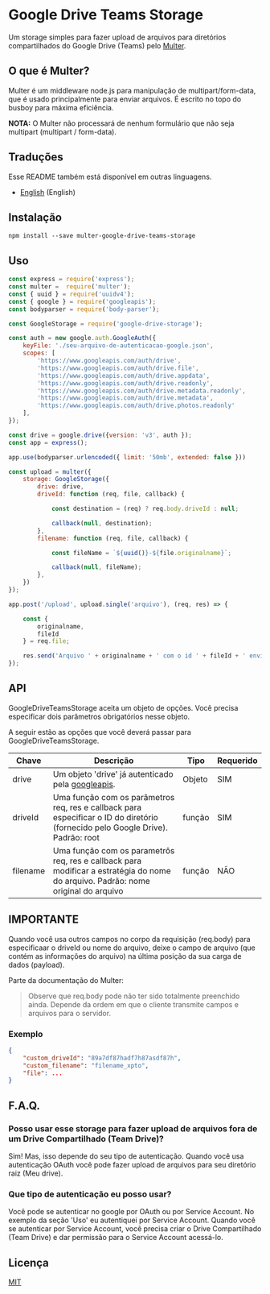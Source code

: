 # Google Drive Teams Storage

Um storage simples para fazer upload de arquivos para diretórios compartilhados do Google Drive (Teams) pelo [Multer](https://github.com/expressjs/multer/blob/master/doc/README-pt-br.md).


## O que é Multer?

Multer é um middleware node.js para manipulação de multipart/form-data, que é usado principalmente para enviar arquivos. É escrito no topo do busboy para máxima eficiência.

**NOTA:** O Multer não processará de nenhum formulário que não seja multipart (multipart / form-data).

## Traduções

Esse README também está disponível em outras linguagens.

- [English](../README.md) (English)

## Instalação

```
npm install --save multer-google-drive-teams-storage
```

## Uso

```javascript
const express = require('express');
const multer =  require('multer');
const { uuid } = require('uuidv4');
const { google } = require('googleapis');
const bodyparser = require('body-parser');

const GoogleStorage = require('google-drive-storage');

const auth = new google.auth.GoogleAuth({
    keyFile: './seu-arquivo-de-autenticacao-google.json',
    scopes: [
        'https://www.googleapis.com/auth/drive',
        'https://www.googleapis.com/auth/drive.file',
        'https://www.googleapis.com/auth/drive.appdata',
        'https://www.googleapis.com/auth/drive.readonly',
        'https://www.googleapis.com/auth/drive.metadata.readonly',
        'https://www.googleapis.com/auth/drive.metadata',
        'https://www.googleapis.com/auth/drive.photos.readonly'
    ],
});

const drive = google.drive({version: 'v3', auth });
const app = express();

app.use(bodyparser.urlencoded({ limit: '50mb', extended: false }))

const upload = multer({
    storage: GoogleStorage({
        drive: drive,
        driveId: function (req, file, callback) { 

            const destination = (req) ? req.body.driveId : null;

            callback(null, destination);
        },
        filename: function (req, file, callback) {

            const fileName = `${uuid()}-${file.originalname}`;

            callback(null, fileName);
        },
    })
});

app.post('/upload', upload.single('arquivo'), (req, res) => {

    const {
        originalname,
        fileId
    } = req.file;

    res.send('Arquivo ' + originalname + ' com o id ' + fileId + ' enviado.');
});
```

## API

GoogleDriveTeamsStorage aceita um objeto de opções. Você precisa especificar dois parâmetros obrigatórios nesse objeto.

A seguir estão as opções que você deverá passar para GoogleDriveTeamsStorage.

Chave         | Descrição | Tipo | Requerido |
----------- | ---------- | --------| -------|
drive | Um objeto 'drive' já autenticado pela [googleapis](https://github.com/googleapis). | Objeto | SIM
driveId | Uma função com os parâmetros req, res e callback para especificar o ID do diretório (fornecido pelo Google Drive). Padrão: root | função | SIM
filename | Uma função com os parametrôs req, res e callback para modificar a estratégia do nome do arquivo. Padrão: nome original do arquivo | função | NÃO

## IMPORTANTE

Quando você usa outros campos no corpo da requisição (req.body) para especificaar o driveId ou nome do arquivo, deixe o campo de arquivo (que contém as informações do arquivo) na última posição da sua carga de dados (payload).

Parte da documentação do Multer:

>Observe que req.body pode não ter sido totalmente preenchido ainda. Depende da ordem em que o cliente transmite campos e arquivos para o servidor.

### Exemplo

```JSON
{
    "custom_driveId": "89a7df87hadf7h87asdf87h",
    "custom_filename": "filename_xpto",
    "file": ...
}
```

## F.A.Q.

### Posso usar esse storage para fazer upload de arquivos fora de um Drive Compartilhado (Team Drive)?

Sim! Mas, isso depende do seu tipo de autenticação. Quando você usa autenticação OAuth você pode fazer upload de arquivos para seu diretório raiz (Meu drive).

### Que tipo de autenticação eu posso usar?

Você pode se autenticar no google por OAuth ou por Service Account. No exemplo da seção 'Uso' eu autentiquei por Service Account. Quando você se autenticar por Service Account, você precisa criar o Drive Compartilhado (Team Drive) e dar permissão para o Service Account acessá-lo.

## Licença

[MIT](https://github.com/expressjs/multer/blob/master/LICENSE)